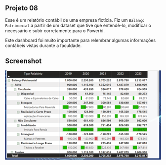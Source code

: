 ## Projeto 08

Esse é um relatório contábil de uma empresa fictícia. Fiz um ```Balanço Patrimonial``` a partir de um dataset que tive que entendê-lo, modificar o necessário e subir corretamente para o Powerbi.

Este dashboard foi muito importante para relembrar algumas informações contábeis vistas durante a faculdade.

## Screenshot

![Projeto 8 - Balance Sheet Report](https://raw.githubusercontent.com/gustavo-rossin/powerbi/main/project08_contabil/balance_sheet_dashboard.PNG)
